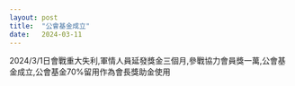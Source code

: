 ```yaml
---
layout: post
title:  "公會基金成立"
date:   2024-03-11
---
```


<p class="intro"><span class="dropcap"></span>2024/3/1日會戰重大失利,軍情人員延發獎金三個月,參戰協力會員獎一萬,公會基金成立,公會基金70%留用作為會長獎助金使用</p>











